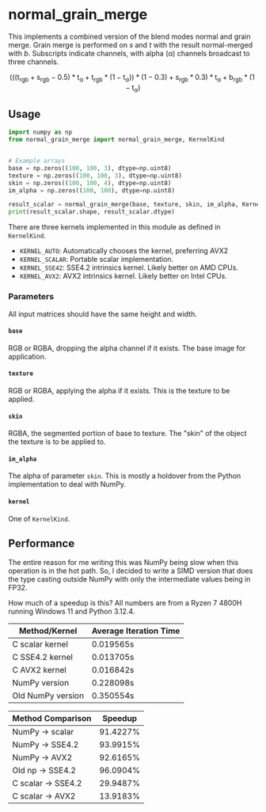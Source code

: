 # normal_grain_merge

This implements a combined version of the blend modes normal and grain merge.
Grain merge is performed on *s* and *t* with the result normal-merged with *b*.
Subscripts indicate channels, with alpha (α) channels broadcast to three channels.

$$
(((\mathrm{t_{rgb}} + \mathrm{s_{rgb}} - 0.5) * \mathrm{t_\alpha} + \mathrm{t_{rgb}} * (1 - \mathrm{t_\alpha})) * (1 - 0.3) + \mathrm{s_{rgb}} * 0.3) * \mathrm{t_\alpha} + \mathrm{b_{rgb}} * (1 - \mathrm{t_\alpha})
$$

## Usage
```py
import numpy as np
from normal_grain_merge import normal_grain_merge, KernelKind


# Example arrays
base = np.zeros((100, 100, 3), dtype=np.uint8)
texture = np.zeros((100, 100, 3), dtype=np.uint8)
skin = np.zeros((100, 100, 4), dtype=np.uint8)
im_alpha = np.zeros((100, 100), dtype=np.uint8)

result_scalar = normal_grain_merge(base, texture, skin, im_alpha, KernelKind.KERNEL_SCALAR.value)
print(result_scalar.shape, result_scalar.dtype)
```

There are three kernels implemented in this module as defined in `KernelKind`.

- `KERNEL_AUTO`: Automatically chooses the kernel, preferring AVX2
- `KERNEL_SCALAR`: Portable scalar implementation.
- `KERNEL_SSE42`: SSE4.2 intrinsics kernel. Likely better on AMD CPUs.
- `KERNEL_AVX2`: AVX2 intrinsics kernel. Likely better on Intel CPUs.

### Parameters

All input matrices should have the same height and width.

#### `base`

RGB or RGBA, dropping the alpha channel if it exists.
The base image for application.

#### `texture`

RGB or RGBA, applying the alpha if it exists.
This is the texture to be applied.

#### `skin`

RGBA, the segmented portion of base to texture.
The "skin" of the object the texture is to be applied to.

#### `im_alpha`

The alpha of parameter `skin`. 
This is mostly a holdover from the Python implementation to deal with NumPy.

#### `kernel`

One of `KernelKind`.

## Performance

The entire reason for me writing this was NumPy being slow when this operation is in the hot path.
So, I decided to write a SIMD version that does the type casting outside NumPy with only the intermediate values being in FP32.

How much of a speedup is this? All numbers are from a Ryzen 7 4800H running Windows 11 and Python 3.12.4.

| Method/Kernel     | Average Iteration Time |
|-------------------|------------------------|
| C scalar kernel   | 0.019565s              |
| C SSE4.2 kernel   | 0.013705s              |
| C AVX2 kernel     | 0.016842s              |
| NumPy version     | 0.228098s              |
| Old NumPy version | 0.350554s              |

| Method Comparison  | Speedup  |
|--------------------|----------|
| NumPy -> scalar    | 91.4227% |
| NumPy -> SSE4.2    | 93.9915% |
| NumPy -> AVX2      | 92.6165% |
| Old np -> SSE4.2   | 96.0904% |
| C scalar -> SSE4.2 | 29.9487% |
| C scalar -> AVX2   | 13.9183% |
